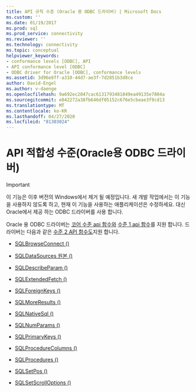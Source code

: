 ```yaml
---
title: API 규칙 수준 (Oracle 용 ODBC 드라이버) | Microsoft Docs
ms.custom: ''
ms.date: 01/19/2017
ms.prod: sql
ms.prod_service: connectivity
ms.reviewer: ''
ms.technology: connectivity
ms.topic: conceptual
helpviewer_keywords:
- conformance levels [ODBC], API
- API conformance level [ODBC]
- ODBC driver for Oracle [ODBC], conformance levels
ms.assetid: 3d96e8ff-a310-44d7-ae3f-7d2851b3d8ce
author: David-Engel
ms.author: v-daenge
ms.openlocfilehash: 9a692ec2047cac6131793481849ea49135e7804a
ms.sourcegitcommit: e042272a38fb646df05152c676e5cbeae3f9cd13
ms.translationtype: MT
ms.contentlocale: ko-KR
ms.lasthandoff: 04/27/2020
ms.locfileid: "81303024"
---
```

# <a name="api-conformance-level-odbc-driver-for-oracle"></a>API 적합성 수준(Oracle용 ODBC 드라이버)
> [!IMPORTANT]  
>  이 기능은 이후 버전의 Windows에서 제거 될 예정입니다. 새 개발 작업에서는 이 기능을 사용하지 않도록 하고, 현재 이 기능을 사용하는 애플리케이션은 수정하세요. 대신 Oracle에서 제공 하는 ODBC 드라이버를 사용 합니다.  
  
 Oracle 용 ODBC 드라이버는 [코어 수준 api 함수와](../../odbc/microsoft/core-level-api-functions-odbc-driver-for-oracle.md) [수준 1 api 함수](../../odbc/microsoft/level-1-api-functions-odbc-driver-for-oracle.md)를 지원 합니다. 드라이버는 다음과 같은 [수준 2 API 함수도](../../odbc/microsoft/level-2-api-functions-odbc-driver-for-oracle.md)지원 합니다.  
  
-   [SQLBrowseConnect ()](../../odbc/microsoft/level-2-api-functions-odbc-driver-for-oracle.md)  
  
-   [SQLDataSources 원본 ()](../../odbc/microsoft/level-2-api-functions-odbc-driver-for-oracle.md)  
  
-   [SQLDescribeParam ()](../../odbc/microsoft/level-2-api-functions-odbc-driver-for-oracle.md)  
  
-   [SQLExtendedFetch ()](../../odbc/microsoft/level-2-api-functions-odbc-driver-for-oracle.md)  
  
-   [SQLForeignKeys ()](../../odbc/microsoft/level-2-api-functions-odbc-driver-for-oracle.md)  
  
-   [SQLMoreResults ()](../../odbc/microsoft/level-2-api-functions-odbc-driver-for-oracle.md)  
  
-   [SQLNativeSql ()](../../odbc/microsoft/level-2-api-functions-odbc-driver-for-oracle.md)  
  
-   [SQLNumParams ()](../../odbc/microsoft/level-2-api-functions-odbc-driver-for-oracle.md)  
  
-   [SQLPrimaryKeys ()](../../odbc/microsoft/level-2-api-functions-odbc-driver-for-oracle.md)  
  
-   [SQLProcedureColumns ()](../../odbc/microsoft/level-2-api-functions-odbc-driver-for-oracle.md)  
  
-   [SQLProcedures ()](../../odbc/microsoft/level-2-api-functions-odbc-driver-for-oracle.md)  
  
-   [SQLSetPos ()](../../odbc/microsoft/level-2-api-functions-odbc-driver-for-oracle.md)  
  
-   [SQLSetScrollOptions ()](../../odbc/microsoft/level-2-api-functions-odbc-driver-for-oracle.md)
